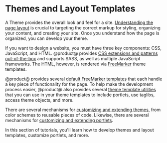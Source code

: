 # Themes and Layout Templates [](id=themes-and-layout-templates)

A Theme provides the overall look and feel for a site. 
[Understanding the page layout](/develop/reference/-/knowledge_base/7-1/understanding-the-page-layout) 
is crucial to targeting the correct markup for styling, organizing your
content, and creating your site. Once you understand how the page is organized,
you can develop your theme.

If you want to design a website, you must have three key components: CSS,
JavaScript, and HTML. @product@ provides 
[CSS extensions and patterns out-of-the-box](/develop/reference/-/knowledge_base/7-1/theme-components-and-workflow#css-frameworks-and-extensions) 
and supports SASS, as well as multiple JavaScript frameworks. The HTML, however, is 
rendered via 
[FreeMarker](https://freemarker.apache.org/) 
theme templates.

@product@ provides several 
[default FreeMarker templates](/develop/reference/-/knowledge_base/7-1/theme-components-and-workflow#theme-templates) 
that each handle a key piece of functionality for the page. To help make the 
development process easier, @product@ also provides several 
[theme template utilities](/develop/reference/-/knowledge_base/7-1/theme-components-and-workflow#theme-template-utilities) 
that you can use in your theme templates to include portlets, use taglibs, 
access theme objects, and more.

There are several mechanisms for 
[customizing and extending themes](/develop/reference/-/knowledge_base/7-1/theme-components-and-workflow#theme-customizations-and-extensions), 
from color schemes to reusable pieces of code. Likewise, there are several mechanisms 
for 
[customizing and extending portlets](/develop/reference/-/knowledge_base/7-1/theme-components-and-workflow#portlet-customizations-and-extensions). 

In this section of tutorials, you'll learn how to develop themes and layout
templates, customize portlets, and more. 
